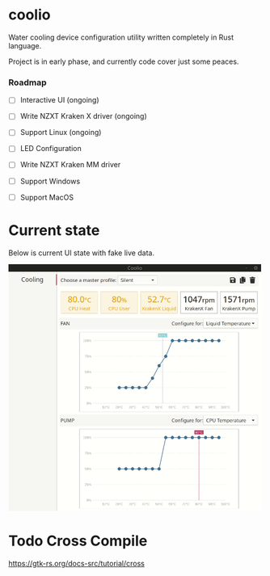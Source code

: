 # coolio
Water cooling device configuration utility written completely in Rust language.

Project is in early phase, and currently code cover just some peaces. 

### Roadmap
- [ ] Interactive UI (ongoing)
- [ ] Write NZXT Kraken X driver (ongoing)
- [ ] Support Linux (ongoing)
- [ ] LED Configuration
- [ ] Write NZXT Kraken MM driver
- [ ] Support Windows
- [ ] Support MacOS


# Current state

Below is current UI state with fake live data.

<img src="https://github.com/coolio-rs/coolio/blob/master/doc/sample.gif?raw=true" width="500">


# Todo Cross Compile
https://gtk-rs.org/docs-src/tutorial/cross